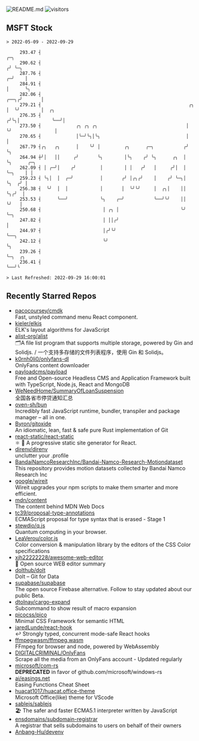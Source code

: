 ![README.md](https://github.com/Gerhut/Gerhut/workflows/README.md/badge.svg)
![visitors](https://visitors.vercel.app/Gerhut/Gerhut?token=8cf69d1f6813d272ef062726b6070c9be4ff72038cfe5a7ded7384a8da65d866)

## MSFT Stock

```
> 2022-05-09 - 2022-09-29

     293.47 ┤                                                                  ╭─╮                               
     290.62 ┤                                                                 ╭╯ ╰─╮                             
     287.76 ┤                                                               ╭─╯    │                             
     284.91 ┤                                                               │      ╰╮                            
     282.06 ┤                                                          ╭──╮╭╯       │                            
     279.21 ┤                                                       ╭╮ │  ╰╯        │  ╭╮                        
     276.35 ┤                                                      ╭╯╰╮│            ╰──╯│                        
     273.50 ┤             ╭╮ ╭╮ ╭╮                                 │  ╰╯                │                        
     270.65 ┤             │╰─╯╰╮│╰╮                                │                    │                        
     267.79 ┤╭╮   ╭╮      │    ╰╯ │         ╭╮      ╭─╮           ╭╯                    ╰╮                       
     264.94 ┼╯│   ││     ╭╯       ╰╮        │╰╮    ╭╯ ╰╮      ╭╮  │                      ╰╮      ╭─╮             
     262.09 ┤ │ ╭─╯│    ╭╯         │        │ │   ╭╯   │     ╭╯│  │                       ╰─╮    │ │             
     259.23 ┤ ╰╮│  │  ╭─╯          │       ╭╯ │╭╮╭╯    │    ╭╯ ╰─╮│                         ╰╮  ╭╯ │             
     256.38 ┤  ╰╯  │  │            │       │  ╰╯╰╯     │  ╭╮│    ││                          ╰╮╭╯  │             
     253.53 ┤      ╰──╯            ╰╮    ╭─╯           ╰──╯╰╯    ││                           ╰╯   │             
     250.68 ┤                       │ ╭╮ │                       ╰╯                                ╰─╮           
     247.82 ┤                       │ ││╭╯                                                           │           
     244.97 ┤                       │╭╯╰╯                                                            ╰──╮        
     242.12 ┤                       ╰╯                                                                  ╰╮       
     239.26 ┤                                                                                            ╰─╮  ╭╮ 
     236.41 ┤                                                                                              ╰──╯╰ 

> Last Refreshed: 2022-09-29 16:00:01
```

## Recently Starred Repos

- [pacocoursey/cmdk](https://github.com/pacocoursey/cmdk)  
  Fast, unstyled command menu React component.
- [kieler/elkjs](https://github.com/kieler/elkjs)  
  ELK's layout algorithms for JavaScript
- [alist-org/alist](https://github.com/alist-org/alist)  
  🗂️A file list program that supports multiple storage, powered by Gin and Solidjs. / 一个支持多存储的文件列表程序，使用 Gin 和 Solidjs。
- [k0rnh0li0/onlyfans-dl](https://github.com/k0rnh0li0/onlyfans-dl)  
  OnlyFans content downloader
- [payloadcms/payload](https://github.com/payloadcms/payload)  
  Free and Open-source Headless CMS and Application Framework built with TypeScript, Node.js, React and MongoDB
- [WeNeedHome/SummaryOfLoanSuspension](https://github.com/WeNeedHome/SummaryOfLoanSuspension)  
  全国各省市停贷通知汇总
- [oven-sh/bun](https://github.com/oven-sh/bun)  
  Incredibly fast JavaScript runtime, bundler, transpiler and package manager – all in one.
- [Byron/gitoxide](https://github.com/Byron/gitoxide)  
  An idiomatic, lean, fast & safe pure Rust implementation of Git
- [react-static/react-static](https://github.com/react-static/react-static)  
  ⚛️ 🚀 A progressive static site generator for React.
- [direnv/direnv](https://github.com/direnv/direnv)  
  unclutter your .profile
- [BandaiNamcoResearchInc/Bandai-Namco-Research-Motiondataset](https://github.com/BandaiNamcoResearchInc/Bandai-Namco-Research-Motiondataset)  
  This repository provides motion datasets collected by Bandai Namco Research Inc
- [google/wireit](https://github.com/google/wireit)  
  Wireit upgrades your npm scripts to make them smarter and more efficient.
- [mdn/content](https://github.com/mdn/content)  
  The content behind MDN Web Docs
- [tc39/proposal-type-annotations](https://github.com/tc39/proposal-type-annotations)  
  ECMAScript proposal for type syntax that is erased - Stage 1
- [stewdio/q.js](https://github.com/stewdio/q.js)  
  Quantum computing in your browser.
- [LeaVerou/color.js](https://github.com/LeaVerou/color.js)  
  Color conversion & manipulation library by the editors of the CSS Color specifications
- [xjh22222228/awesome-web-editor](https://github.com/xjh22222228/awesome-web-editor)  
  🔨  Open source WEB editor summary
- [dolthub/dolt](https://github.com/dolthub/dolt)  
  Dolt – Git for Data
- [supabase/supabase](https://github.com/supabase/supabase)  
  The open source Firebase alternative. Follow to stay updated about our public Beta.
- [dtolnay/cargo-expand](https://github.com/dtolnay/cargo-expand)  
  Subcommand to show result of macro expansion
- [picocss/pico](https://github.com/picocss/pico)  
  Minimal CSS Framework for semantic HTML
- [jaredLunde/react-hook](https://github.com/jaredLunde/react-hook)  
  ↩ Strongly typed, concurrent mode-safe React hooks
- [ffmpegwasm/ffmpeg.wasm](https://github.com/ffmpegwasm/ffmpeg.wasm)  
  FFmpeg for browser and node, powered by WebAssembly
- [DIGITALCRIMINAL/OnlyFans](https://github.com/DIGITALCRIMINAL/OnlyFans)  
  Scrape all the media from an OnlyFans account - Updated regularly
- [microsoft/com-rs](https://github.com/microsoft/com-rs)  
  **DEPRECATED** in favor of github.com/microsoft/windows-rs
- [ai/easings.net](https://github.com/ai/easings.net)  
  Easing Functions Cheat Sheet
- [huacat1017/huacat.office-theme](https://github.com/huacat1017/huacat.office-theme)  
  Microsoft Office(like) theme for VScode
- [sablejs/sablejs](https://github.com/sablejs/sablejs)  
  🏖️ The safer and faster ECMA5.1 interpreter written by JavaScript
- [ensdomains/subdomain-registrar](https://github.com/ensdomains/subdomain-registrar)  
  A registrar that sells subdomains to users on behalf of their owners
- [Anbang-Hu/devenv](https://github.com/Anbang-Hu/devenv)  
